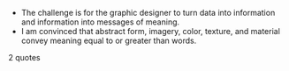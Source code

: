  - The challenge is for the graphic designer to turn data into information and information into messages of meaning.
 - I am convinced that abstract form, imagery, color, texture, and material convey meaning equal to or greater than words.

2 quotes